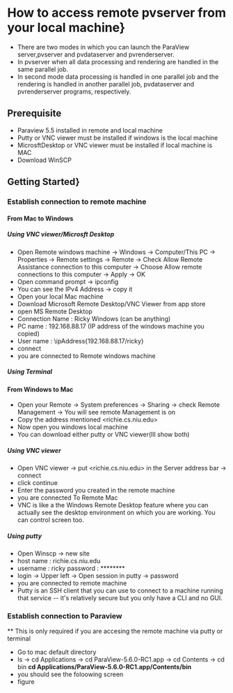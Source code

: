 # How to access remote pvserver from your local machine}
  * There are two modes in which you can launch the ParaView server,pvserver and pvdataserver and pvrenderserver. 
  * In pvserver when all data processing and rendering are handled in the same parallel job. 
  * In second mode data processing is handled in one parallel job and the rendering is handled in another parallel job, pvdataserver and pvrenderserver programs, respectively.

## Prerequisite
 * Paraview 5.5 installed in remote and local machine
 * Putty or VNC viewer must be installed if windows is the local machine
 * MicrosftDesktop or VNC viewer must be installed if local machine is MAC
 * Download WinSCP
 
## Getting Started}
### Establish connection to remote machine
#### From Mac to Windows
##### Using VNC viewer/Microsft Desktop 
  *  Open Remote windows machine ->  Windows -> Computer/This PC -> Properties -> Remote settings -> Remote -> Check Allow Remote Assistance connection to this computer -> Choose Allow remote connections to this computer -> Apply -> OK
  *  Open command prompt -> ipconfig
  *  You can see the IPv4 Address -> copy it 
  *  Open your local Mac machine
  *  Download Microsoft Remote Desktop/VNC Viewer from app store
  *  open MS Remote Desktop
  *  Connection Name : Ricky Windows (can be anything)
  *  PC name : 192.168.88.17 (IP address of the windows machine you copied) 
  *  User name : \ipAddress{192.168.88.17/ricky}
  *  connect
  *  you are connected to Remote windows machine

##### Using Terminal

#### From Windows to Mac
  * Open your Remote -> System preferences -> Sharing -> check Remote Management -> You will see remote Management is on 
  * Copy the address mentioned <richie.cs.niu.edu>
  * Now open you windows local machine
  * You can download either putty or VNC viewer(Ill show both)

##### Using VNC viewer 
  * Open VNC viewer -> put <richie.cs.niu.edu> in the Server address bar -> connect 
  * click continue 
  * Enter the password you created in the remote machine
  * you are connected To Remote Mac
  * VNC is like a the Windows Remote Desktop feature where you can actually see the desktop environment on which you are working. You can control screen too.

##### Using putty
  * Open Winscp -> new site 
  * host name : richie.cs.niu.edu
  * username : ricky password : ********
  * login -> Upper left -> Open session in putty -> password 
  * you are connected to remote machine
  * Putty is an SSH client that you can use to connect to a machine running that service -- it's relatively secure but you only have a CLI and no GUI. 

### Establish connection to Paraview
  ** This is only required if you are accesing the remote machine via putty or terminal 
  * Go to mac default directory
  * ls -> cd Applications -> cd ParaView-5.6.0-RC1.app -> cd Contents -> cd bin 
  **cd Applications/ParaView-5.6.0-RC1.app/Contents/bin**
  * you should see the foloowing screen
  * figure
  
  

